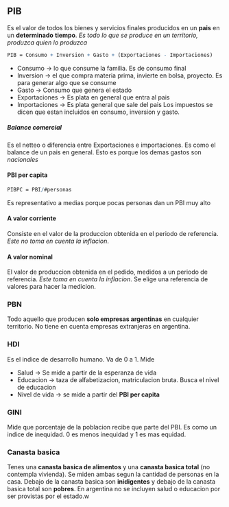 ## PIB
Es el valor de todos los bienes y servicios finales producidos en un **pais** en un **determinado** **tiempo**. *Es todo lo que se produce en un territorio, produzca quien lo produzca*
```mathematica
PIB = Consumo + Inversion + Gasto + (Exportaciones - Importaciones)
```
- Consumo -> lo que consume la familia. Es de consumo final
- Inversion -> el que compra materia prima, invierte en bolsa, proyecto. Es para generar algo que se consume
- Gasto -> Consumo que genera el estado
- Exportaciones -> Es plata en general que entra al pais
- Importaciones -> Es plata general que sale del pais
Los impuestos se dicen que estan incluidos en consumo, inversion y gasto.
##### Balance comercial 
Es el netteo o diferencia entre Exportaciones e importaciones. Es como el balance de un pais en general. Esto es porque los demas gastos son *nacionales*
#### PBI per capita
```Mathematica
PIBPC = PBI/#personas
```
Es representativo a medias porque pocas personas dan un PBI muy alto
#### A valor corriente
Consiste en el valor de la produccion obtenida en el periodo de referencia. *Este no toma en cuenta la inflacion*.
#### A valor nominal
El valor de produccion obtenida en el pedido, medidos a un periodo de referencia. *Este toma en cuenta la inflacion*. Se elige una referencia de valores para hacer la medicion.
### PBN
Todo aquello que producen **solo empresas argentinas** en cualquier territorio. No tiene en cuenta empresas extranjeras en argentina.
### HDI 
Es el indice de desarrollo humano. Va de 0 a 1. Mide
- Salud -> Se mide a partir de la esperanza de vida
- Educacion -> taza de alfabetizacion, matriculacion bruta. Busca el nivel de educacion
- Nivel de vida -> se mide a partir del **PBI per capita**
### GINI
Mide que porcentaje de la poblacion recibe que parte del PBI. Es como un indice de inequidad. 0 es menos inequidad y 1 es mas equidad.
### Canasta basica
Tenes una **canasta basica de alimentos** y una **canasta basica total** (no contempla vivienda). Se miden ambas segun la cantidad de personas en la casa. Debajo de la canasta basica son **inidigentes** y debajo de la canasta basica total son **pobres**. 
En argentina no se incluyen salud o educacion por ser provistas por el estado.w